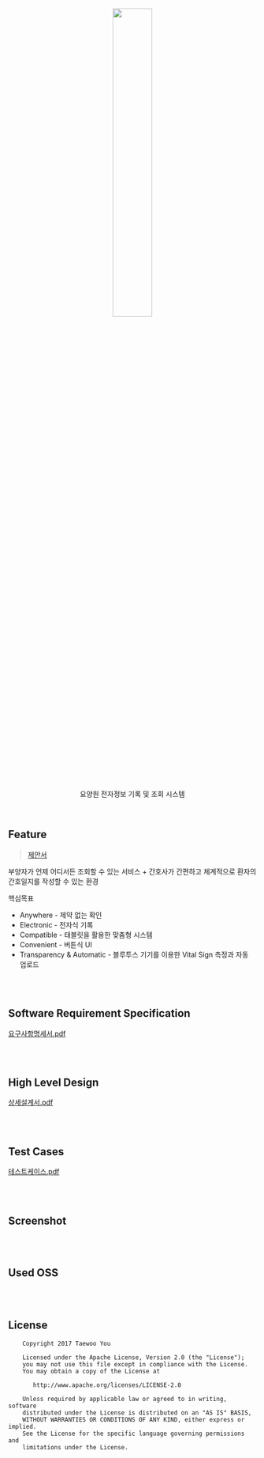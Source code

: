 <h1 align=center><img src="https://github.com/pooi/Nearby/blob/master/image/nearby%20logo.png" width=40%/></h1>
<p align=center>요양원 전자정보 기록 및 조회 시스템</p>
<br>

## Feature
><a href="https://drive.google.com/open?id=0B67FssKXYIKQNHVpYVNfRUFVelE">제안서</a>

부양자가 언제 어디서든 조회할 수 있는 서비스 + 간호사가 간편하고 체계적으로 환자의 간호일지를 작성할 수 있는 환경
<br>

핵심목표
<ul>
  <li>Anywhere - 제약 없는 확인</li>
  <li>Electronic - 전자식 기록</li>
  <li>Compatible - 태블릿을 활용한 맞춤형 시스템</li>
  <li>Convenient - 버튼식 UI</li>
  <li>Transparency & Automatic - 블루투스 기기를 이용한 Vital Sign 측정과 자동 업로드</li>
</ul>

<br>
<br>

## Software Requirement Specification
<a href="https://drive.google.com/open?id=0B67FssKXYIKQRlp0WlJGMkg1VE0">요구사항명세서.pdf</a>

<br>
<br>

## High Level Design
<a href="https://drive.google.com/open?id=0B67FssKXYIKQRlNHVmRUcTgwOTQ">상세설계서.pdf</a>

<br>
<br>

## Test Cases
<a href="https://github.com/pooi/Nearby">테스트케이스.pdf</a>

<br>
<br>

## Screenshot

<br>
<br>


## Used OSS

<br>
<br>

## License
```
    Copyright 2017 Taewoo You

    Licensed under the Apache License, Version 2.0 (the "License");
    you may not use this file except in compliance with the License.
    You may obtain a copy of the License at

       http://www.apache.org/licenses/LICENSE-2.0

    Unless required by applicable law or agreed to in writing, software
    distributed under the License is distributed on an "AS IS" BASIS,
    WITHOUT WARRANTIES OR CONDITIONS OF ANY KIND, either express or implied.
    See the License for the specific language governing permissions and
    limitations under the License.
```

